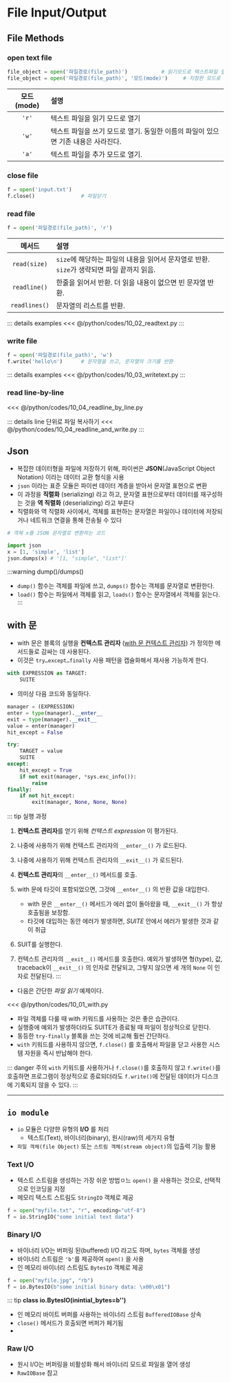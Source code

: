 # File Input/Output

## File Methods

### open text file

```python
file_object = open('파일경로(file_path)')           # 읽기모드로 텍스트파일 열기
file_object = open('파일경로(file_path)', '모드(mode)')     # 지정한 모드로 열기
```

|모드(mode)|설명|
|:------:|:--------|
|`'r'`     | 텍스트 파일을 읽기 모드로 열기 |
|`'w'`     | 텍스트 파일을 쓰기 모드로 열기. 동일한 이름의 파일이 있으면 기존 내용은 사라진다. |
|`'a'`     | 텍스트 파일을 추가 모드로 열기. |

### close file

```python
f = open('input.txt')           
f.close()               # 파일닫기
```

### read file

```python
f = open('파일경로(file_path)', 'r')
```

|메서드|설명|
|:------:|:--------|
|`read(size)`| `size`에 해당하는 파일의 내용을 읽어서 문자열로 반환. `size`가 생략되면 파일 끝까지 읽음.|
|`readline()`| 한줄을 읽어서 반환. 더 읽을 내용이 없으면 빈 문자열 반환.|
|`readlines()`| 문자열의 리스트를 반환.|


::: details examples
<<< @/python/codes/10_02_readtext.py
:::

### write file
```python
f = open('파일경로(file_path)', 'w')
f.write('hello\n')      # 문자열을 쓰고, 문자열의 크기를 반환
```
::: details examples
<<< @/python/codes/10_03_writetext.py
:::

### read line-by-line

<<< @/python/codes/10_04_readline_by_line.py

::: details line 단위로 파일 복사하기
<<< @/python/codes/10_04_readline_and_write.py
:::

## Json 

- 복잡한 데이터형을 파일에 저장하기 위해, 파이썬은 **JSON**(JavaScript Object Notation) 이라는 데이터 교환 형식을 사용 
- `json` 이라는 표준 모듈은 파이썬 데이터 계층을 받아서 문자열 표현으로 변환 
- 이 과정을 **직렬화** (serializing) 라고 하고, 문자열 표현으로부터 데이터를 재구성하는 것을 **역 직렬화** (deserializing) 라고 부른다
- 직렬화와 역 직렬화 사이에서, 객체를 표현하는 문자열은 파일이나 데이터에 저장되거나 네트워크 연결을 통해 전송될 수 있다


```python
# 객체 x를 JSON 문자열로 변환하는 코드

import json
x = [1, 'simple', 'list']
json.dumps(x) # '[1, "simple", "list"]'
```
:::warning dump()/dumps()
- `dump()` 함수는 객체를 파일에 쓰고, `dumps()` 함수는 객체를 문자열로 변환한다.
- `load()` 함수는 파일에서 객체를 읽고, `loads()` 함수는 문자열에서 객체를 읽는다.
:::


## with 문

- with 문은 블록의 실행을 **컨텍스트 관리자** ([with 문 컨텍스트 관리자](https://docs.python.org/ko/3/reference/datamodel.html#context-managers)) 가 정의한 메서드들로 감싸는 데 사용된다. 
- 이것은 `try…except…finally` 사용 패턴을 캡슐화해서 재사용 가능하게 한다.

```python
with EXPRESSION as TARGET:
    SUITE
```
- 의미상 다음 코드와 동일하다.
```python
manager = (EXPRESSION)
enter = type(manager).__enter__
exit = type(manager).__exit__
value = enter(manager)
hit_except = False

try:
    TARGET = value
    SUITE
except:
    hit_except = True
    if not exit(manager, *sys.exc_info()):
        raise
finally:
    if not hit_except:
        exit(manager, None, None, None)
```

::: tip 실행 과정
1. **컨텍스트 관리자**를 얻기 위해 *컨텍스트 expression* 이 평가된다.
2. 나중에 사용하기 위해 컨텍스트 관리자의 `__enter__()` 가 로드된다.
3. 나중에 사용하기 위해 컨텍스트 관리자의 `__exit__()` 가 로드된다.
4. **컨텍스트 관리자**의 `__enter__()` 메서드를 호출.
5. with 문에 타깃이 포함되었으면, 그것에 `__enter__()` 의 반환 값을 대입한다. 
    - with 문은 `__enter__()` 메서드가 에러 없이 돌아왔을 때, `__exit__()` 가 항상 호출됨을 보장함. 
    - 타깃에 대입하는 동안 에러가 발생하면, *SUITE* 안에서 에러가 발생한 것과 같이 취급

6. SUIT를 실행한다.
7. 컨텍스트 관리자의 `__exit__()` 메서드를 호출한다. 예외가 발생하면 형(type), 값, traceback이 `__exit__()` 의 인자로 전달되고, 그렇지 않으면 세 개의 `None` 이 인자로 전달된다.
:::

- 다음은 간단한 *파일 읽기* 예제이다.

<<< @/python/codes/10_01_with.py

- 파일 객체를 다룰 때 with 키워드를 사용하는 것은 좋은 습관이다.
- 실행중에 예외가 발생하더라도 SUITE가 종료될 때 파일이 정상적으로 닫힌다.
- 동등한 `try-finally` 블록을 쓰는 것에 비교해 훨씬 간단하다.
- `with` 키워드를 사용하지 않으면, `f.close()` 를 호출해서 파일을 닫고 사용한 시스템 자원을 즉시 반납해야 한다.

::: danger 주의
 `with` 키워드를 사용하거나 `f.close()`를 호출하지 않고 `f.write()`를 호출하면 프로그램이 정상적으로 종료되더라도 `f.write()`에 전달된 데이터가 디스크에 기록되지 않을 수 있다.
:::

------------

## `io module`

- `io` 모듈은 다양햔 유형의 **I/O** 를 처리
  - 텍스트(Text), 바이너리(binary), 원시(raw)의 세가지 유형
- `파일 객체(file Object)` 또는 `스트림 객체(stream object)`의 입출력 기능 활용

### Text I/O
- 텍스트 스트림을 생성하는 가장 쉬운 방법ㅇ느 `open()` 을 사용하는 것으로, 선택적으로 인코딩을 지정
- 메모리 텍스트 스트림도 `StringIO` 객체로 제공
```python
f = open("myfile.txt", "r", encoding="utf-8")
f = io.StringIO("some initial text data")
```

### Binary I/O
- 바이너리 I/O는 버퍼링 된(buffered)  I/O 라고도 하며, `bytes` 객체를 생성
- 바이너리 스트림은 `'b'`를 제공하여 `open()` 을 사용
- 인 메모리 바이너리 스트림도 `BytesIO` 객체로 제공

```python
f = open("myfile.jpg", "rb")
f = io.BytesIO(b"some initial binary data: \x00\x01")
```

::: tip
**class io.BytesIO(inintial_bytes=b'')**
- 인 메모리 바이트 버퍼를 사용하는 바이너리 스트림 `BufferedIOBase` 상속
- `close()` 메서드가 호출되면 버퍼가 페기됨
- 


### Raw I/O
- 원시 I/O는 버퍼링을 비활성화 해서 바이너리 모드로 파일을 열어 생성
- `RawIOBase` 참고